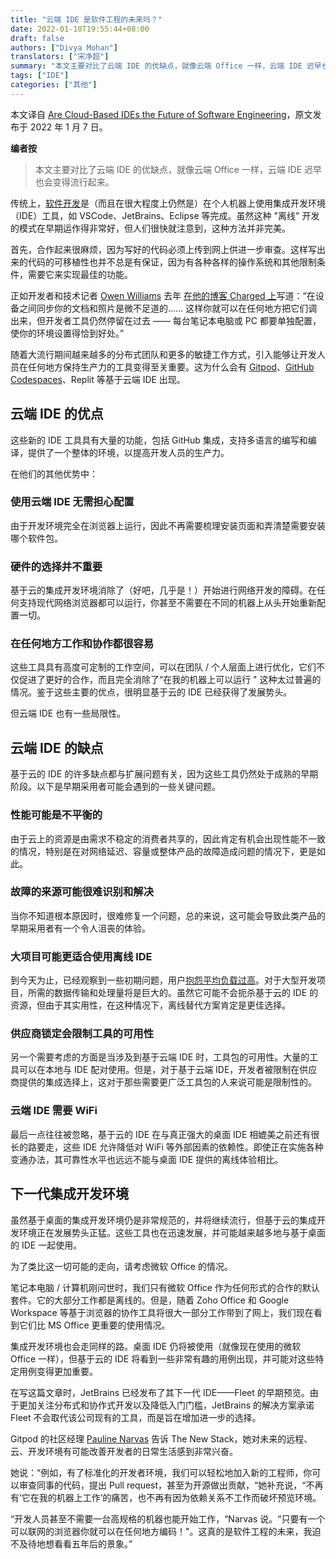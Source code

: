 ```yaml
---
title: "云端 IDE 是软件工程的未来吗？"
date: 2022-01-10T19:55:44+08:00
draft: false
authors: ["Divya Mohan"]
translators: ["宋净超"]
summary: "本文主要对比了云端 IDE 的优缺点，就像云端 Office 一样，云端 IDE 迟早也会变得流行起来。"
tags: ["IDE"]
categories: ["其他"]
---
```


本文译自 [Are Cloud-Based IDEs the Future of Software Engineering](https://thenewstack.io/are-cloud-based-ides-the-future-of-software-engineering)，原文发布于 2022 年 1 月 7 日。

**编者按**

> 本文主要对比了云端 IDE 的优缺点，就像云端 Office 一样，云端 IDE 迟早也会变得流行起来。

传统上，[软件开发](https://thenewstack.io/category/development/)是（而且在很大程度上仍然是）在个人机器上使用集成开发环境（IDE）工具，如 VSCode、JetBrains、Eclipse 等完成。虽然这种 "离线" 开发的模式在早期运作得非常好，但人们很快就注意到，这种方法并非完美。

首先，合作起来很麻烦，因为写好的代码必须上传到网上供进一步审查。这样写出来的代码的可移植性也并不总是有保证，因为有各种各样的操作系统和其他限制条件，需要它来实现最佳的功能。

正如开发者和技术记者 [Owen Williams](https://char.gd/blog/author/owen) 去年 [在他的博客 Charged 上](https://char.gd/blog/2020/github-codespaces-means-your-computer-doesnt-matter-anymore)写道：“在设备之间同步你的文档和照片是微不足道的…… 这样你就可以在任何地方把它们调出来，但开发者工具仍然停留在过去 —— 每台笔记本电脑或 PC 都要单独配置，使你的环境设置得恰到好处。”

随着大流行期间越来越多的分布式团队和更多的敏捷工作方式，引入能够让开发人员在任何地方保持生产力的工具变得至关重要。这为什么会有 [Gitpod](https://thenewstack.io/gitpod-open-sources-a-holistic-ide/)、[GitHub Codespaces](https://thenewstack.io/this-week-in-programming-github-codespaces-portable-dev-environment/)、Replit 等基于云端 IDE 出现。

## 云端 IDE 的优点

这些新的 IDE 工具具有大量的功能，包括 GitHub 集成，支持多语言的编写和编译，提供了一个整体的环境，以提高开发人员的生产力。

在他们的其他优势中：

### 使用云端 IDE 无需担心配置

由于开发环境完全在浏览器上运行，因此不再需要梳理安装页面和弄清楚需要安装哪个软件包。

### 硬件的选择并不重要

基于云的集成开发环境消除了（好吧，几乎是！）开始进行网络开发的障碍。在任何支持现代网络浏览器都可以运行，你甚至不需要在不同的机器上从头开始重新配置一切。

### 在任何地方工作和协作都很容易

这些工具具有高度可定制的工作空间，可以在团队 / 个人层面上进行优化，它们不仅促进了更好的合作，而且完全消除了“在我的机器上可以运行 " 这种太过普遍的情况。鉴于这些主要的优点，很明显基于云的 IDE 已经获得了发展势头。

但云端 IDE 也有一些局限性。

## 云端 IDE 的缺点

基于云的 IDE 的许多缺点都与扩展问题有关，因为这些工具仍然处于成熟的早期阶段。以下是早期采用者可能会遇到的一些关键问题。

### 性能可能是不平衡的

由于云上的资源是由需求不稳定的消费者共享的，因此肯定有机会出现性能不一致的情况，特别是在对网络延迟、容量或整体产品的故障造成问题的情况下，更是如此。

### 故障的来源可能很难识别和解决

当你不知道根本原因时，很难修复一个问题，总的来说，这可能会导致此类产品的早期采用者有一个令人沮丧的体验。

### 大项目可能更适合使用离线 IDE

到今天为止，已经观察到一些初期问题，用户[抱怨平均负载过高](https://github.com/gitpod-io/gitpod/issues/5992)。对于大型开发项目，所需的数据传输和处理量将是巨大的。虽然它可能不会扼杀基于云的 IDE 的资源，但由于其实用性，在这种情况下，离线替代方案肯定是更佳选择。

### 供应商锁定会限制工具的可用性

另一个需要考虑的方面是当涉及到基于云端 IDE 时，工具包的可用性。大量的工具可以在本地与 IDE 配对使用。但是，对于基于云端 IDE，开发者被限制在供应商提供的集成选择上，这对于那些需要更广泛工具包的人来说可能是限制性的。

### 云端 IDE 需要 WiFi

最后一点往往被忽略，基于云的 IDE 在与真正强大的桌面 IDE 相媲美之前还有很长的路要走，这些 IDE 允许降低对 WiFi 等外部因素的依赖性。即使正在实施各种变通办法，其可靠性水平也远远不能与桌面 IDE 提供的离线体验相比。

## 下一代集成开发环境

虽然基于桌面的集成开发环境仍是非常规范的，并将继续流行，但基于云的集成开发环境正在发展势头正猛。这些工具也在迅速发展，并可能越来越多地与基于桌面的 IDE 一起使用。

为了类比这一切可能的走向，请考虑微软 Office 的情况。

笔记本电脑 / 计算机刚问世时，我们只有微软 Office 作为任何形式的合作的默认套件。它的大部分工作都是离线的。但是，随着 Zoho Office 和 Google Workspace 等基于浏览器的协作工具将很大一部分工作带到了网上，我们现在看到它们比 MS Office 更重要的使用情况。

集成开发环境也会走同样的路。桌面 IDE 仍将被使用（就像现在使用的微软 Office 一样），但基于云的 IDE 将看到一些非常有趣的用例出现，并可能对这些特定用例变得更加重要。

在写这篇文章时，JetBrains 已经发布了其下一代 IDE——Fleet 的早期预览。由于更加关注分布式和协作式开发以及降低入门门槛，JetBrains 的解决方案承诺 Fleet 不会取代该公司现有的工具，而是旨在增加进一步的选择。

Gitpod 的社区经理 [Pauline Narvas](https://www.linkedin.com/in/pnarvas/) 告诉 The New Stack，她对未来的远程、云、开发环境有可能改善开发者的日常生活感到非常兴奋。

她说：“例如，有了标准化的开发者环境，我们可以轻松地加入新的工程师，你可以审查同事的代码，提出 Pull request，甚至为开源做出贡献，“她补充说，“不再有’它在我的机器上工作’的痛苦，也不再有因为依赖关系不工作而破坏预览环境。

“开发人员甚至不需要一台高规格的机器也能开始工作，“Narvas 说。“只要有一个可以联网的浏览器你就可以在任何地方编码！"。这真的是软件工程的未来，我迫不及待地想看看五年后的景象。”
